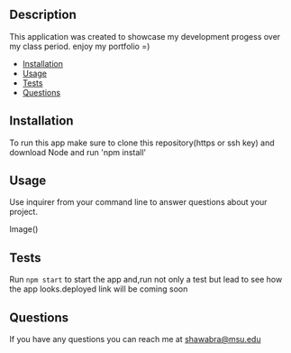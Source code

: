 ## Description 
This application was created to showcase my development progess over my class period. enjoy my portfolio =)

* [Installation](#installation)
* [Usage](#usage)
* [Tests](#tests)
* [Questions](#questions)

## Installation 
To run this app make sure to clone this repository(https or ssh key) and download Node and run 'npm install'

## Usage 
Use inquirer from your command line to answer questions about your project.

Image()

## Tests
Run `npm start` to start the app and,run not only a test but lead to see how the app looks.deployed link will be coming soon

## Questions
If you have any questions you can reach me at shawabra@msu.edu